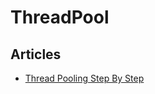 # ThreadPool

## Articles
- [Thread Pooling Step By Step](https://www.learncsharptutorial.com/threadpooling-csharp-example.php)
